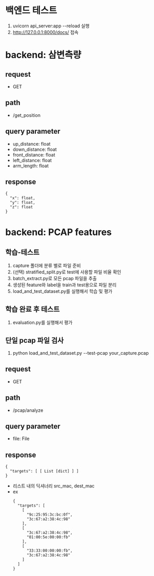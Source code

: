 # 백엔드 테스트
1. uvicorn api_server:app --reload 실행
2. http://127.0.0.1:8000/docs/ 접속

# backend: 삼변측량
## request
- GET

## path
- /get_position

## query parameter
- up_distance: float
- down_distance: float
- front_distance: float
- left_distance: float
- arm_length: float

## response
```
{
  "x": float,
  "y": float,
  "z": float
}
```

# backend: PCAP features
## 학습-테스트
1. capture 폴더에 분류 별로 파일 준비
2. (선택) stratified_split.py로 test에 사용할 파일 비율 확인
3. batch_extract.py로 모든 pcap 파일을 추출
4. 생성된 feature와 label을 train과 test용으로 파일 분리
5. load_and_test_dataset.py를 실행해서 학습 및 평가

## 학습 완료 후 테스트
1. evaluation.py를 실행해서 평가

## 단일 pcap 파일 검사
1. python load_and_test_dataset.py --test-pcap your_capture.pcap

## request
- GET

## path
- /pcap/analyze

## query parameter
- file: File

## response
```
{
  "targets": [ [ List [dict] ] ]
}
```
- 리스트 내의 딕셔너리 src_mac, dest_mac
- ex
  ```
  {
    "targets": [
      [
        "9c:25:95:3c:bc:0f",
        "3c:67:a2:38:4c:98"
      ],
      [
        "3c:67:a2:38:4c:98",
        "01:00:5e:00:00:fb"
      ],
      [
        "33:33:00:00:00:fb",
        "3c:67:a2:38:4c:98"
      ]
    ]
  }
  ```
